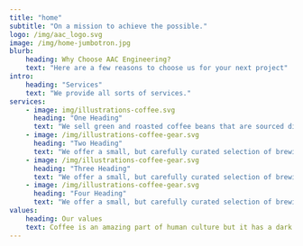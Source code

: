 ```yaml
---
title: "home"
subtitle: "On a mission to achieve the possible."
logo: /img/aac_logo.svg
image: /img/home-jumbotron.jpg
blurb:
    heading: Why Choose AAC Engineering?
    text: "Here are a few reasons to choose us for your next project"
intro:
    heading: "Services"
    text: "We provide all sorts of services."
services:
    - image: img/illustrations-coffee.svg
      heading: "One Heading"
      text: "We sell green and roasted coffee beans that are sourced directly from independent farmers and farm cooperatives. We’re proud to offer a variety of coffee beans grown with great care for the environment and local communities. Check our post or contact us directly for current availability."
    - image: /img/illustrations-coffee-gear.svg
      heading: "Two Heading"
      text: "We offer a small, but carefully curated selection of brewing gear and tools for every taste and experience level. No matter if you roast your own beans or just bought your first french press, you’ll find a gadget to fall in love with in our shop."
    - image: /img/illustrations-coffee-gear.svg
      heading: "Three Heading"
      text: "We offer a small, but carefully curated selection of brewing gear and tools for every taste and experience level. No matter if you roast your own beans or just bought your first french press, you’ll find a gadget to fall in love with in our shop."
    - image: /img/illustrations-coffee-gear.svg
      heading: "Four Heading"
      text: "We offer a small, but carefully curated selection of brewing gear and tools for every taste and experience level. No matter if you roast your own beans or just bought your first french press, you’ll find a gadget to fall in love with in our shop."
values:
    heading: Our values
    text: Coffee is an amazing part of human culture but it has a dark side too – one of colonialism and mindless abuse of natural resources and human lives. We want to turn this around and return the coffee trade to the drink’s exhilarating, empowering and unifying nature.
---
```

